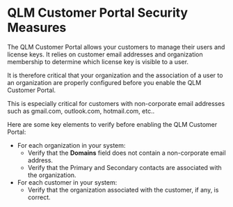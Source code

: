 # QLM Customer Portal Security Measures

The QLM Customer Portal allows your customers to manage their users and license keys. It relies on customer email addresses and organization membership to determine which license key is visible to a user.

It is therefore critical that your organization and the association of a user to an organization are properly configured before you enable the QLM Customer Portal.

This is especially critical for customers with non-corporate email addresses such as gmail.com, outlook.com, hotmail.com, etc..

Here are some key elements to verify before enabling the QLM Customer Portal:

* For each organization in your system:
  * Verify that the **Domains** field does not contain a non-corporate email address.
  * Verify that the Primary and Secondary contacts are associated with the organization.
* For each customer in your system:
  * Verify that the organization associated with the customer, if any, is correct.
